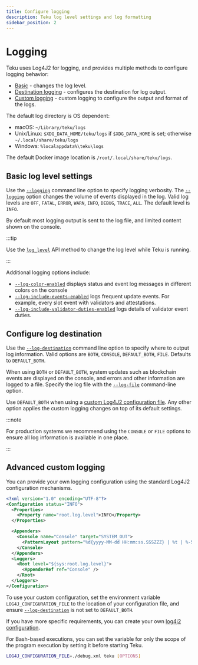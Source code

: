 ```yaml
---
title: Configure logging
description: Teku log level settings and log formatting
sidebar_position: 2
---
```


# Logging

Teku uses Log4J2 for logging, and provides multiple methods to configure logging behavior:

- [Basic](#basic-log-level-setting) - changes the log level.
- [Destination logging](#configure-log-destination) - configures the destination for log output.
- [Custom logging](#advanced-custom-logging) - custom logging to configure the output and format of the logs.

The default log directory is OS dependent:

- macOS: `~/Library/teku/logs`
- Unix/Linux: `$XDG_DATA_HOME/teku/logs` if `$XDG_DATA_HOME` is set; otherwise `~/.local/share/teku/logs`
- Windows: `%localappdata%\teku\logs`

The default Docker image location is `/root/.local/share/teku/logs`.

## Basic log level settings

Use the [`--logging`](../../Reference/CLI/CLI-Syntax.md#logging) command line option to specify logging verbosity. The [`--logging`](../../Reference/CLI/CLI-Syntax.md#logging) option changes the volume of events displayed in the log. Valid log levels are `OFF`, `FATAL`, `ERROR`, `WARN`, `INFO`, `DEBUG`, `TRACE`, `ALL`. The default level is `INFO`.

By default most logging output is sent to the log file, and limited content shown on the console.

:::tip

Use the [`log_level`](https://consensys.github.io/teku/#operation/putTekuV1AdminLog_level) API method to change the log level while Teku is running.

:::

Additional logging options include:

- [`--log-color-enabled`](../../Reference/CLI/CLI-Syntax.md#log-color-enabled) displays status and event log messages in different colors on the console
- [`--log-include-events-enabled`](../../Reference/CLI/CLI-Syntax.md#log-include-events-enabled) logs frequent update events. For example, every slot event with validators and attestations.
- [`--log-include-validator-duties-enabled`](../../Reference/CLI/CLI-Syntax.md#log-include-validator-duties-enabled) logs details of validator event duties.

## Configure log destination

Use the [`--log-destination`](../../Reference/CLI/CLI-Syntax.md#log-destination) command line option to specify where to output log information. Valid options are `BOTH`, `CONSOLE`, `DEFAULT_BOTH`, `FILE`. Defaults to `DEFAULT_BOTH`.

When using `BOTH` or `DEFAULT_BOTH`, system updates such as blockchain events are displayed on the console, and errors and other information are logged to a file. Specify the log file with the [`--log-file`](../../Reference/CLI/CLI-Syntax.md#log-file) command-line option.

Use `DEFAULT_BOTH` when using a [custom Log4J2 configuration file](#advanced-custom-logging). Any other option applies the custom logging changes on top of its default settings.

:::note

For production systems we recommend using the `CONSOLE` or `FILE` options to ensure all log information is available in one place.

:::

## Advanced custom logging

You can provide your own logging configuration using the standard Log4J2 configuration mechanisms.

```xml title="debug.xml"
<?xml version="1.0" encoding="UTF-8"?>
<Configuration status="INFO">
  <Properties>
    <Property name="root.log.level">INFO</Property>
  </Properties>

  <Appenders>
    <Console name="Console" target="SYSTEM_OUT">
      <PatternLayout pattern="%d{yyyy-MM-dd HH:mm:ss.SSSZZZ} | %t | %-5level | %c{1} | %msg %throwable%n" />
    </Console>
  </Appenders>
  <Loggers>
    <Root level="${sys:root.log.level}">
      <AppenderRef ref="Console" />
    </Root>
  </Loggers>
</Configuration>
```

To use your custom configuration, set the environment variable `LOG4J_CONFIGURATION_FILE` to the location of your configuration file, and ensure [`--log-destination`](../../Reference/CLI/CLI-Syntax.md#log-destination) is not set to `DEFAULT_BOTH`.

If you have more specific requirements, you can create your own [log4j2 configuration](https://logging.apache.org/log4j/2.x/manual/configuration.html).

For Bash-based executions, you can set the variable for only the scope of the program execution by setting it before starting Teku.

```bash title="Example"
LOG4J_CONFIGURATION_FILE=./debug.xml teku [OPTIONS]
```
